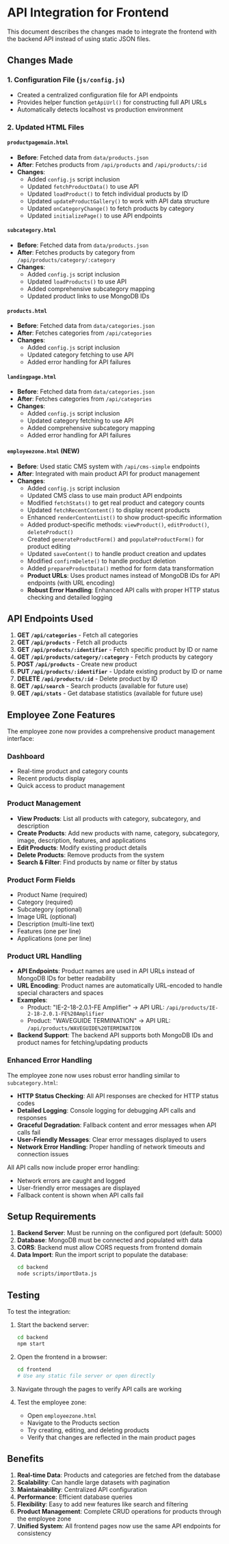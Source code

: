 # API Integration for Frontend

This document describes the changes made to integrate the frontend with the backend API instead of using static JSON files.

## Changes Made

### 1. Configuration File (`js/config.js`)
- Created a centralized configuration file for API endpoints
- Provides helper function `getApiUrl()` for constructing full API URLs
- Automatically detects localhost vs production environment

### 2. Updated HTML Files

#### `productpagemain.html`
- **Before**: Fetched data from `data/products.json`
- **After**: Fetches products from `/api/products` and `/api/products/:id`
- **Changes**:
  - Added `config.js` script inclusion
  - Updated `fetchProductData()` to use API
  - Updated `loadProduct()` to fetch individual products by ID
  - Updated `updateProductGallery()` to work with API data structure
  - Updated `onCategoryChange()` to fetch products by category
  - Updated `initializePage()` to use API endpoints

#### `subcategory.html`
- **Before**: Fetched data from `data/products.json`
- **After**: Fetches products by category from `/api/products/category/:category`
- **Changes**:
  - Added `config.js` script inclusion
  - Updated `loadProducts()` to use API
  - Added comprehensive subcategory mapping
  - Updated product links to use MongoDB IDs

#### `products.html`
- **Before**: Fetched data from `data/categories.json`
- **After**: Fetches categories from `/api/categories`
- **Changes**:
  - Added `config.js` script inclusion
  - Updated category fetching to use API
  - Added error handling for API failures

#### `landingpage.html`
- **Before**: Fetched data from `data/categories.json`
- **After**: Fetches categories from `/api/categories`
- **Changes**:
  - Added `config.js` script inclusion
  - Updated category fetching to use API
  - Added comprehensive subcategory mapping
  - Added error handling for API failures

#### `employeezone.html` (NEW)
- **Before**: Used static CMS system with `/api/cms-simple` endpoints
- **After**: Integrated with main product API for product management
- **Changes**:
  - Added `config.js` script inclusion
  - Updated CMS class to use main product API endpoints
  - Modified `fetchStats()` to get real product and category counts
  - Updated `fetchRecentContent()` to display recent products
  - Enhanced `renderContentList()` to show product-specific information
  - Added product-specific methods: `viewProduct()`, `editProduct()`, `deleteProduct()`
  - Created `generateProductForm()` and `populateProductForm()` for product editing
  - Updated `saveContent()` to handle product creation and updates
  - Modified `confirmDelete()` to handle product deletion
  - Added `prepareProductData()` method for form data transformation
  - **Product URLs**: Uses product names instead of MongoDB IDs for API endpoints (with URL encoding)
  - **Robust Error Handling**: Enhanced API calls with proper HTTP status checking and detailed logging

## API Endpoints Used

1. **GET `/api/categories`** - Fetch all categories
2. **GET `/api/products`** - Fetch all products
3. **GET `/api/products/:identifier`** - Fetch specific product by ID or name
4. **GET `/api/products/category/:category`** - Fetch products by category
5. **POST `/api/products`** - Create new product
6. **PUT `/api/products/:identifier`** - Update existing product by ID or name
7. **DELETE `/api/products/:id`** - Delete product by ID
8. **GET `/api/search`** - Search products (available for future use)
9. **GET `/api/stats`** - Get database statistics (available for future use)

## Employee Zone Features

The employee zone now provides a comprehensive product management interface:

### Dashboard
- Real-time product and category counts
- Recent products display
- Quick access to product management

### Product Management
- **View Products**: List all products with category, subcategory, and description
- **Create Products**: Add new products with name, category, subcategory, image, description, features, and applications
- **Edit Products**: Modify existing product details
- **Delete Products**: Remove products from the system
- **Search & Filter**: Find products by name or filter by status

### Product Form Fields
- Product Name (required)
- Category (required)
- Subcategory (optional)
- Image URL (optional)
- Description (multi-line text)
- Features (one per line)
- Applications (one per line)

### Product URL Handling
- **API Endpoints**: Product names are used in API URLs instead of MongoDB IDs for better readability
- **URL Encoding**: Product names are automatically URL-encoded to handle special characters and spaces
- **Examples**:
  - Product: "IE-2-18-2.0.1-FE Amplifier" → API URL: `/api/products/IE-2-18-2.0.1-FE%20Amplifier`
  - Product: "WAVEGUIDE TERMINATION" → API URL: `/api/products/WAVEGUIDE%20TERMINATION`
- **Backend Support**: The backend API supports both MongoDB IDs and product names for fetching/updating products

### Enhanced Error Handling
The employee zone now uses robust error handling similar to `subcategory.html`:
- **HTTP Status Checking**: All API responses are checked for HTTP status codes
- **Detailed Logging**: Console logging for debugging API calls and responses
- **Graceful Degradation**: Fallback content and error messages when API calls fail
- **User-Friendly Messages**: Clear error messages displayed to users
- **Network Error Handling**: Proper handling of network timeouts and connection issues

All API calls now include proper error handling:
- Network errors are caught and logged
- User-friendly error messages are displayed
- Fallback content is shown when API calls fail

## Setup Requirements

1. **Backend Server**: Must be running on the configured port (default: 5000)
2. **Database**: MongoDB must be connected and populated with data
3. **CORS**: Backend must allow CORS requests from frontend domain
4. **Data Import**: Run the import script to populate the database:
   ```bash
   cd backend
   node scripts/importData.js
   ```

## Testing

To test the integration:

1. Start the backend server:
   ```bash
   cd backend
   npm start
   ```

2. Open the frontend in a browser:
   ```bash
   cd frontend
   # Use any static file server or open directly
   ```

3. Navigate through the pages to verify API calls are working

4. Test the employee zone:
   - Open `employeezone.html`
   - Navigate to the Products section
   - Try creating, editing, and deleting products
   - Verify that changes are reflected in the main product pages

## Benefits

1. **Real-time Data**: Products and categories are fetched from the database
2. **Scalability**: Can handle large datasets with pagination
3. **Maintainability**: Centralized API configuration
4. **Performance**: Efficient database queries
5. **Flexibility**: Easy to add new features like search and filtering
6. **Product Management**: Complete CRUD operations for products through the employee zone
7. **Unified System**: All frontend pages now use the same API endpoints for consistency 